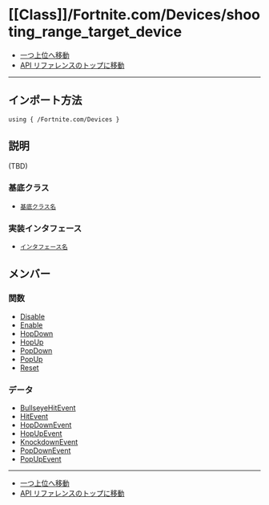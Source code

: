 # [[Class]]/Fortnite.com/Devices/shooting_range_target_device

- [一つ上位へ移動](../main.md)
- [API リファレンスのトップに移動](../../../main.md)

---

## インポート方法

```verse
using { /Fortnite.com/Devices }
```

## 説明

(TBD)

### 基底クラス

- [`基底クラス名`]()

### 実装インタフェース

- [`インタフェース名`]()

## メンバー

### 関数

- [Disable](./F_Disable/main.md)
- [Enable](./F_Enable/main.md)
- [HopDown](./F_HopDown/main.md)
- [HopUp](./F_HopUp/main.md)
- [PopDown](./F_PopDown/main.md)
- [PopUp](./F_PopUp/main.md)
- [Reset](./F_Reset/main.md)

### データ

- [BullseyeHitEvent](./D_BullseyeHitEvent/main.md)
- [HitEvent](./D_HitEvent/main.md)
- [HopDownEvent](./D_HopDownEvent/main.md)
- [HopUpEvent](./D_HopUpEvent/main.md)
- [KnockdownEvent](./D_KnockdownEvent/main.md)
- [PopDownEvent](./D_PopDownEvent/main.md)
- [PopUpEvent](./D_PopUpEvent/main.md)

---

- [一つ上位へ移動](../main.md)
- [API リファレンスのトップに移動](../../../main.md)
